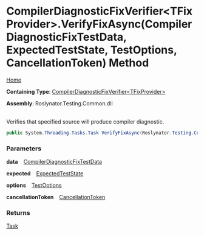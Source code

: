 # CompilerDiagnosticFixVerifier\<TFixProvider>\.VerifyFixAsync\(CompilerDiagnosticFixTestData, ExpectedTestState, TestOptions, CancellationToken\) Method

[Home](../../../../README.md)

**Containing Type**: [CompilerDiagnosticFixVerifier\<TFixProvider>](../README.md)

**Assembly**: Roslynator\.Testing\.Common\.dll

\
Verifies that specified source will produce compiler diagnostic\.

```csharp
public System.Threading.Tasks.Task VerifyFixAsync(Roslynator.Testing.CompilerDiagnosticFixTestData data, Roslynator.Testing.ExpectedTestState expected, Roslynator.Testing.TestOptions options = null, System.Threading.CancellationToken cancellationToken = default)
```

### Parameters

**data** &ensp; [CompilerDiagnosticFixTestData](../../CompilerDiagnosticFixTestData/README.md)

**expected** &ensp; [ExpectedTestState](../../ExpectedTestState/README.md)

**options** &ensp; [TestOptions](../../TestOptions/README.md)

**cancellationToken** &ensp; [CancellationToken](https://docs.microsoft.com/en-us/dotnet/api/system.threading.cancellationtoken)

### Returns

[Task](https://docs.microsoft.com/en-us/dotnet/api/system.threading.tasks.task)

